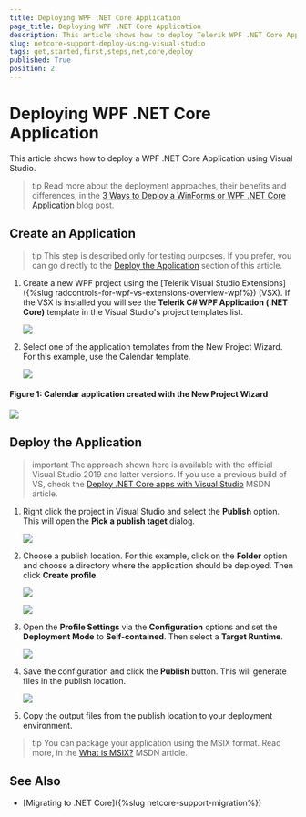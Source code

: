 ```yaml
---
title: Deploying WPF .NET Core Application
page_title: Deploying WPF .NET Core Application
description: This article shows how to deploy Telerik WPF .NET Core Application using Visual Studio.
slug: netcore-support-deploy-using-visual-studio
tags: get,started,first,steps,net,core,deploy
published: True
position: 2
---
```


# Deploying WPF .NET Core Application

This article shows how to deploy a WPF .NET Core Application using Visual Studio.

>tip Read more about the deployment approaches, their benefits and differences, in the [3 Ways to Deploy a WinForms or WPF .NET Core Application](https://www.telerik.com/blogs/3-ways-to-deploy-a-winforms-or-wpf-net-core-application) blog post.

## Create an Application

>tip This step is described only for testing purposes. If you prefer, you can go directly to the [Deploy the Application](#deploy-the-application) section of this article.

1. Create a new WPF project using the [Telerik Visual Studio Extensions]({%slug radcontrols-for-wpf-vs-extensions-overview-wpf%}) (VSX). If the VSX is installed you will see the __Telerik C# WPF Application (.NET Core)__ template in the Visual Studio's project templates list.

	![](images/netcore-support-deploy-using-visual-studio-0.png)
	
2. Select one of the application templates from the New Project Wizard. For this example, use the Calendar template.

	![](images/netcore-support-deploy-using-visual-studio-1.png)
	
#### __Figure 1: Calendar application created with the New Project Wizard__
![](images/netcore-support-deploy-using-visual-studio-2.png)

## Deploy the Application

>important The approach shown here is available with the official Visual Studio 2019 and latter versions. If you use a previous build of VS, check the [Deploy .NET Core apps with Visual Studio](https://docs.microsoft.com/en-us/dotnet/core/deploying/deploy-with-vs?tabs=vs156) MSDN article.

1. Right click the project in Visual Studio and select the __Publish__ option. This will open the __Pick a publish taget__ dialog.

	![](images/netcore-support-deploy-using-visual-studio-3.png)

2. Choose a publish location. For this example, click on the __Folder__ option and choose a directory where the application should be deployed. Then click __Create profile__.

	![](images/netcore-support-deploy-using-visual-studio-4.png)
	
	![](images/netcore-support-deploy-using-visual-studio-5.png)

3. Open the __Profile Settings__ via the __Configuration__ options and set the __Deployment Mode__ to __Self-contained__. Then select a __Target Runtime__.

	![](images/netcore-support-deploy-using-visual-studio-6.png)

4. Save the configuration and click the __Publish__ button. This will generate files in the publish location.

	![](images/netcore-support-deploy-using-visual-studio-7.png)

5. Copy the output files from the publish location to your deployment environment.

>tip You can package your application using the MSIX format. Read more, in the [What is MSIX?](https://docs.microsoft.com/en-us/windows/msix/overview) MSDN article.

## See Also

* [Migrаting to .NET Core]({%slug netcore-support-migration%})